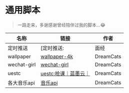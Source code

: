 # 通用脚本

> 一路走来，多谢感谢曾经陪伴过我的脚本...😂

| 名称 | 链接 | 作者 |
| --- | --- | --- |
| 定时推送 | [定时推送:|面经|leetcode|](notify/README.md) | DreamCats |
| wallpaper | [wallpaper-4k](wallpaper/README.md) | DreamCats |
| wechat-girl | [wechat-girl](wechat-girl/README.md) | DreamCats |
| uestc | [uestc:抢课｜蓝墨云｜](usetc/README.md) | DreamCats |
| 各大音乐api | [音乐api](music-api/README.md) | DreamCats |

